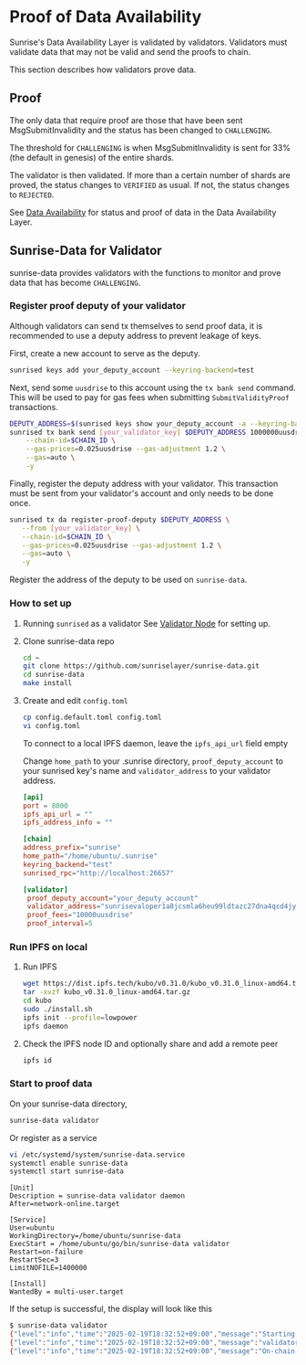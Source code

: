 # Proof of Data Availability

Sunrise's Data Availability Layer is validated by validators. Validators must validate data that may not be valid and send the proofs to chain.

This section describes how validators prove data.

## Proof

The only data that require proof are those that have been sent MsgSubmitInvalidity and the status has been changed to `CHALLENGING`.

The threshold for `CHALLENGING` is when MsgSubmitInvalidity is sent for 33% (the default in genesis) of the entire shards.

The validator is then validated. If more than a certain number of shards are proved, the status changes to `VERIFIED` as usual. If not, the status changes to `REJECTED`.

See [Data Availability](../../learn/sunrise/data-availability.md) for status and proof of data in the Data Availability Layer.

## Sunrise-Data for Validator

sunrise-data provides validators with the functions to monitor and prove data that has become `CHALLENGING`.

### Register proof deputy of your validator

Although validators can send tx themselves to send proof data, it is recommended to use a deputy address to prevent leakage of keys.

First, create a new account to serve as the deputy.

```bash
sunrised keys add your_deputy_account --keyring-backend=test
```

Next, send some `uusdrise` to this account using the `tx bank send` command. This will be used to pay for gas fees when submitting `SubmitValidityProof` transactions.

```bash
DEPUTY_ADDRESS=$(sunrised keys show your_deputy_account -a --keyring-backend=test)
sunrised tx bank send [your_validator_key] $DEPUTY_ADDRESS 1000000uusdrise \
    --chain-id=$CHAIN_ID \
    --gas-prices=0.025uusdrise --gas-adjustment 1.2 \
    --gas=auto \
    -y
```

Finally, register the deputy address with your validator. This transaction must be sent from your validator's account and only needs to be done once.

```bash
sunrised tx da register-proof-deputy $DEPUTY_ADDRESS \
   --from [your_validator_key] \
   --chain-id=$CHAIN_ID \
   --gas-prices=0.025uusdrise --gas-adjustment 1.2 \
   --gas=auto \
   -y
```

Register the address of the deputy to be used on `sunrise-data`.

### How to set up

1. Running `sunrised` as a validator See [Validator Node](../../run-a-sunrise-node/types/consensus/validator-node.md) for setting up.
2.  Clone sunrise-data repo

    ```bash
    cd ~
    git clone https://github.com/sunriselayer/sunrise-data.git
    cd sunrise-data
    make install
    ```
3.  Create and edit `config.toml`

    ```bash
    cp config.default.toml config.toml
    vi config.toml
    ```

    To connect to a local IPFS daemon, leave the `ipfs_api_url` field empty

    Change `home_path` to your .sunrise directory, `proof_deputy_account` to your sunrised key's name and `validator_address` to your validator address.

    ```toml
    [api]
    port = 8000
    ipfs_api_url = ""
    ipfs_address_info = ""

    [chain]
    address_prefix="sunrise"
    home_path="/home/ubuntu/.sunrise"
    keyring_backend="test"
    sunrised_rpc="http://localhost:26657"

    [validator]
     proof_deputy_account="your_deputy_account"
     validator_address="sunrisevaloper1a8jcsmla6heu99ldtazc27dna4qcd4jyv75vcz"
     proof_fees="10000uusdrise"
     proof_interval=5
    ```

### Run IPFS on local

1.  Run IPFS

    ```bash
    wget https://dist.ipfs.tech/kubo/v0.31.0/kubo_v0.31.0_linux-amd64.tar.gz
    tar -xvzf kubo_v0.31.0_linux-amd64.tar.gz
    cd kubo
    sudo ./install.sh
    ipfs init --profile=lowpower
    ipfs daemon
    ```
2.  Check the IPFS node ID and optionally share and add a remote peer

    ```bash
    ipfs id
    ```

### Start to proof data

On your sunrise-data directory,

```bash
sunrise-data validator
```

Or register as a service

```bash
vi /etc/systemd/system/sunrise-data.service
systemctl enable sunrise-data
systemctl start sunrise-data
```

```service
[Unit]
Description = sunrise-data validator daemon
After=network-online.target

[Service]
User=ubuntu
WorkingDirectory=/home/ubuntu/sunrise-data
ExecStart = /home/ubuntu/go/bin/sunrise-data validator
Restart=on-failure
RestartSec=3
LimitNOFILE=1400000

[Install]
WantedBy = multi-user.target
```

If the setup is successful, the display will look like this

```bash
$ sunrise-data validator
{"level":"info","time":"2025-02-19T18:32:52+09:00","message":"Starting validator task"}
{"level":"info","time":"2025-02-19T18:32:52+09:00","message":"validator: sunrisevaloper1a8jcsmla6heu99ldtazc27dna4qcd4jyv75vcz deputy: sunrise155u042u8wk3al32h3vzxu989jj76k4zcc6d03n"}
{"level":"info","time":"2025-02-19T18:32:52+09:00","message":"On-chain data is checked every 5 sec"}
```
